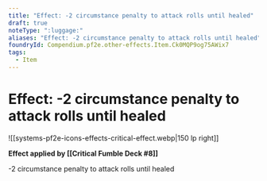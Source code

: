 ```yaml
---
title: "Effect: -2 circumstance penalty to attack rolls until healed"
draft: true
noteType: ":luggage:"
aliases: "Effect: -2 circumstance penalty to attack rolls until healed"
foundryId: Compendium.pf2e.other-effects.Item.Ck0MQP9og75AWix7
tags:
  - Item
---
```


# Effect: -2 circumstance penalty to attack rolls until healed
![[systems-pf2e-icons-effects-critical-effect.webp|150 lp right]]

**Effect applied by [[Critical Fumble Deck #8]]**

\-2 circumstance penalty to attack rolls until healed
